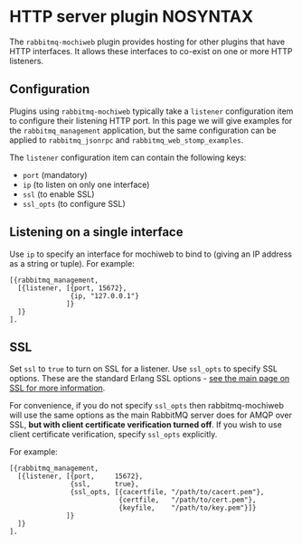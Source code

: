 # HTTP server plugin NOSYNTAX

The `rabbitmq-mochiweb` plugin provides hosting for other plugins that
have HTTP interfaces. It allows these interfaces to co-exist on one or
more HTTP listeners.

## Configuration

Plugins using `rabbitmq-mochiweb` typically take a `listener`
configuration item to configure their listening HTTP port. In this
page we will give examples for the `rabbitmq_management` application,
but the same configuration can be applied to `rabbitmq_jsonrpc` and
`rabbitmq_web_stomp_examples`.

The `listener` configuration item can contain the following keys:

* `port` (mandatory)
* `ip` (to listen on only one interface)
* `ssl` (to enable SSL)
* `ssl_opts` (to configure SSL)

## Listening on a single interface

Use `ip` to specify an interface for mochiweb to bind to (giving an IP
address as a string or tuple). For example:

    [{rabbitmq_management,
      [{listener, [{port, 15672},
                   {ip, "127.0.0.1"}
                  ]}
      ]}
    ].

## SSL

Set `ssl` to `true` to turn on SSL for a listener. Use `ssl_opts` to
specify SSL options. These are the standard Erlang SSL options - [see
the main page on SSL for more information](ssl.html).

For convenience, if you do not specify `ssl_opts` then
rabbitmq-mochiweb will use the same options as the main RabbitMQ
server does for AMQP over SSL, <b>but with client certificate
verification turned off</b>. If you wish to use client certificate
verification, specify `ssl_opts` explicitly.

For example:

    [{rabbitmq_management,
      [{listener, [{port,     15672},
                   {ssl,      true},
                   {ssl_opts, [{cacertfile, "/path/to/cacert.pem"},
                               {certfile,   "/path/to/cert.pem"},
                               {keyfile,    "/path/to/key.pem"}]}
                  ]}
      ]}
    ].
